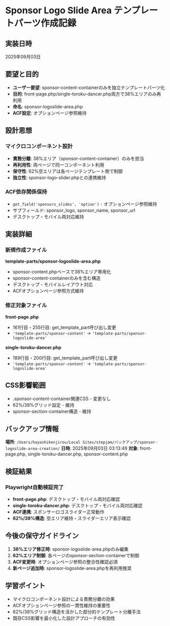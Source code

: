 # Sponsor Logo Slide Area テンプレートパーツ作成記録

## 実装日時
2025年09月03日

## 要望と目的
- **ユーザー要望**: sponsor-content-containerのみを独立テンプレートパーツ化
- **目的**: front-page.php/single-toroku-dancer.php両方で38%エリアのみ再利用
- **命名**: sponsor-logoslide-area.php
- **ACF設定**: オプションページ参照維持

## 設計思想
### マイクロコンポーネント設計
- **責務分離**: 38%エリア（sponsor-content-container）のみを担当
- **再利用性**: 両ページで同一コンポーネント利用
- **保守性**: 62%空エリアは各ページテンプレート側で制御
- **独立性**: sponsor-logo-slider.phpとの連携維持

### ACF依存関係保持
- `get_field('sponsors_slides', 'option')` - オプションページ参照維持
- サブフィールド: sponsor_logo, sponsor_name, sponsor_url
- デスクトップ・モバイル両対応維持

## 実装詳細

### 新規作成ファイル
**template-parts/sponsor-logoslide-area.php**
- sponsor-content.phpベースで38%エリア専用化
- sponsor-content-containerのみを含む構造
- デスクトップ・モバイルレイアウト対応
- ACFオプションページ参照方式維持

### 修正対象ファイル
**front-page.php**
- 161行目・255行目: get_template_part呼び出し変更
- `'template-parts/sponsor-content'` → `'template-parts/sponsor-logoslide-area'`

**single-toroku-dancer.php**
- 189行目・200行目: get_template_part呼び出し変更
- `'template-parts/sponsor-content'` → `'template-parts/sponsor-logoslide-area'`

## CSS影響範囲
- .sponsor-content-container関連CSS - 変更なし
- 62%/38%グリッド設定 - 維持
- sponsor-section-container構造 - 維持

## バックアップ情報
**場所**: `/Users/hayashikenjirou/Local Sites/stepjam/バックアップ/sponsor-logoslide-area-creation/`
**日時**: 2025年09月03日 03:13:49
**対象**: front-page.php, single-toroku-dancer.php, sponsor-content.php

## 検証結果
### Playwright自動検証完了
- **front-page.php**: デスクトップ・モバイル両対応確認
- **single-toroku-dancer.php**: デスクトップ・モバイル両対応確認
- **ACF連携**: スポンサーロゴスライダー正常動作
- **62%/38%構造**: 空エリア維持・スライダーエリア表示確認

## 今後の保守ガイドライン
1. **38%エリア修正時**: sponsor-logoslide-area.phpのみ編集
2. **62%エリア制御**: 各ページのsponsor-section-containerで制御
3. **ACF変更時**: オプションページ参照の整合性確認必須
4. **新ページ追加時**: sponsor-logoslide-area.phpを再利用推奨

## 学習ポイント
- マイクロコンポーネント設計による責務分離の効果
- ACFオプションページ参照の一貫性維持の重要性
- 62%/38%グリッド構造を活かした部分的テンプレート分離手法
- 既存CSS影響を最小化した設計アプローチの有効性